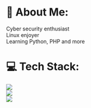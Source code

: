 # 💫 About Me:
Cyber security enthusiast<br>Linux enjoyer<br>Learning Python, PHP and more


# 💻 Tech Stack:

![](https://github-readme-stats.vercel.app/api?username=Paraziteuh&theme=slateorange&hide_border=false&include_all_commits=false&count_private=false)<br/>
![](https://github-readme-streak-stats.herokuapp.com/?user=Paraziteuh&theme=slateorange&hide_border=false)<br/>
![](https://github-readme-stats.vercel.app/api/top-langs/?username=Paraziteuh&theme=slateorange&hide_border=false&include_all_commits=false&count_private=false&layout=compact)


<!-- Proudly created with GPRM ( https://gprm.itsvg.in ) -->

